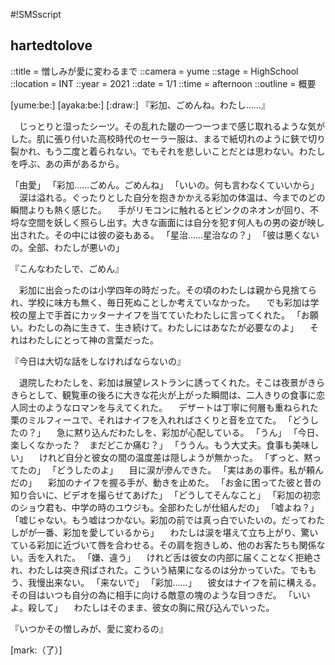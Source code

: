 #!SMSscript

## hartedtolove

::title = 憎しみが愛に変わるまで
::camera = yume
::stage = HighSchool
::location = INT
::year = 2021
::date = 1/1
::time = afternoon
::outline = 概要

[yume:be:]
[ayaka:be:]
[:draw:]
『彩加、ごめんね。わたし……』

　じっとりと湿ったシーツ。その乱れた皺の一つ一つまで感じ取れるような気がした。肌に張り付いた高校時代のセーラー服は、まるで紙切れのように鋏で切り裂かれ、もう二度と着られない。でもそれを悲しいことだとは思わない。わたしを呼ぶ、あの声があるから。

「由愛」
「彩加……ごめん。ごめんね」
「いいの。何も言わなくていいから」
　涙は溢れる。ぐったりとした自分を抱きかかえる彩加の体温は、今までのどの瞬間よりも熱く感じた。
　手がリモコンに触れるとピンクのネオンが回り、不埒な空間を妖しく照らし出す。大きな画面には自分を犯す何人もの男の姿が映し出された。その中には彼の姿もある。
「星治……星治なの？」
「彼は悪くないの。全部、わたしが悪いの」

『こんなわたしで、ごめん』

　彩加に出会ったのは小学四年の時だった。その頃のわたしは親から見捨てられ、学校に味方も無く、毎日死ぬことしか考えていなかった。
　でも彩加は学校の屋上で手首にカッターナイフを当てていたわたしに言ってくれた。
「お願い。わたしの為に生きて、生き続けて。わたしにはあなたが必要なのよ」
　それはわたしにとって神の言葉だった。

『今日は大切な話をしなければならないの』

　退院したわたしを、彩加は展望レストランに誘ってくれた。そこは夜景がきらきらとして、観覧車の後ろに大きな花火が上がった瞬間は、二人きりの食事に恋人同士のようなロマンを与えてくれた。
　デザートは丁寧に何層も重ねられた栗のミルフィーユで、それはナイフを入れればさくりと音を立てた。
「どうしたの？」
　急に黙り込んだわたしを、彩加が心配している。
「うん」
「今日、楽しくなかった？　まだどこか痛む？」
「ううん。もう大丈夫。食事も美味しい」
　けれど自分と彼女の間の温度差は隠しようが無かった。
「ずっと、黙ってたの」
「どうしたのよ」
　目に涙が滲んできた。
「実はあの事件。私が頼んだの」
　彩加のナイフを握る手が、動きを止めた。
「お金に困ってた彼と昔の知り合いに、ビデオを撮らせてあげた」
「どうしてそんなこと」
「彩加の初恋のショウ君も、中学の時のユウジも。全部わたしが仕組んだの」
「嘘よね？」
「嘘じゃない。もう嘘はつかない。彩加の前では真っ白でいたいの。だってわたしがが一番、彩加を愛しているから」
　わたしは涙を堪えて立ち上がり、驚いている彩加に近づいて唇を合わせる。その肩を抱きしめ、他のお客たちも関係ない。舌を入れた。
「嫌、違う」
　けれど舌は彼女の内部に届くことなく拒絶され、わたしは突き飛ばされた。こういう結果になるのは分かっていた。でももう、我慢出来ない。
「来ないで」
「彩加……」
　彼女はナイフを前に構える。その目はいつも自分の為に相手に向ける敵意の塊のような目つきだ。
「いいよ。殺して」
　わたしはそのまま、彼女の胸に飛び込んでいった。

『いつかその憎しみが、愛に変わるの』

[mark:（了）]
